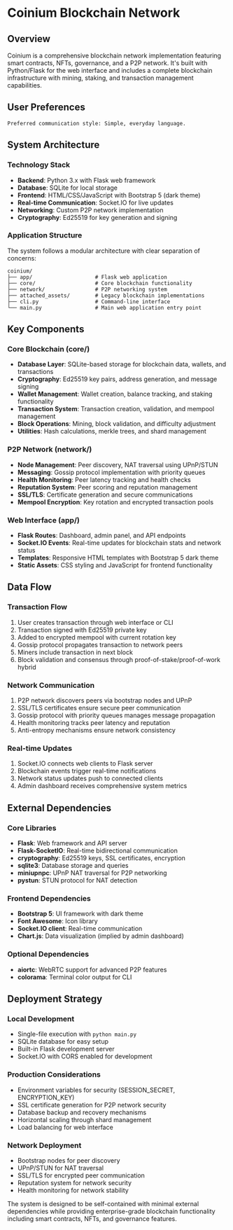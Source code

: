 # Coinium Blockchain Network

## Overview

Coinium is a comprehensive blockchain network implementation featuring smart contracts, NFTs, governance, and a P2P network. It's built with Python/Flask for the web interface and includes a complete blockchain infrastructure with mining, staking, and transaction management capabilities.

## User Preferences

```
Preferred communication style: Simple, everyday language.
```

## System Architecture

### Technology Stack
- **Backend**: Python 3.x with Flask web framework
- **Database**: SQLite for local storage
- **Frontend**: HTML/CSS/JavaScript with Bootstrap 5 (dark theme)
- **Real-time Communication**: Socket.IO for live updates
- **Networking**: Custom P2P network implementation
- **Cryptography**: Ed25519 for key generation and signing

### Application Structure
The system follows a modular architecture with clear separation of concerns:

```
coinium/
├── app/                    # Flask web application
├── core/                   # Core blockchain functionality
├── network/                # P2P networking system
├── attached_assets/        # Legacy blockchain implementations
├── cli.py                  # Command-line interface
└── main.py                 # Main web application entry point
```

## Key Components

### Core Blockchain (core/)
- **Database Layer**: SQLite-based storage for blockchain data, wallets, and transactions
- **Cryptography**: Ed25519 key pairs, address generation, and message signing
- **Wallet Management**: Wallet creation, balance tracking, and staking functionality
- **Transaction System**: Transaction creation, validation, and mempool management
- **Block Operations**: Mining, block validation, and difficulty adjustment
- **Utilities**: Hash calculations, merkle trees, and shard management

### P2P Network (network/)
- **Node Management**: Peer discovery, NAT traversal using UPnP/STUN
- **Messaging**: Gossip protocol implementation with priority queues
- **Health Monitoring**: Peer latency tracking and health checks
- **Reputation System**: Peer scoring and reputation management
- **SSL/TLS**: Certificate generation and secure communications
- **Mempool Encryption**: Key rotation and encrypted transaction pools

### Web Interface (app/)
- **Flask Routes**: Dashboard, admin panel, and API endpoints
- **Socket.IO Events**: Real-time updates for blockchain stats and network status
- **Templates**: Responsive HTML templates with Bootstrap 5 dark theme
- **Static Assets**: CSS styling and JavaScript for frontend functionality

## Data Flow

### Transaction Flow
1. User creates transaction through web interface or CLI
2. Transaction signed with Ed25519 private key
3. Added to encrypted mempool with current rotation key
4. Gossip protocol propagates transaction to network peers
5. Miners include transaction in next block
6. Block validation and consensus through proof-of-stake/proof-of-work hybrid

### Network Communication
1. P2P network discovers peers via bootstrap nodes and UPnP
2. SSL/TLS certificates ensure secure peer communication
3. Gossip protocol with priority queues manages message propagation
4. Health monitoring tracks peer latency and reputation
5. Anti-entropy mechanisms ensure network consistency

### Real-time Updates
1. Socket.IO connects web clients to Flask server
2. Blockchain events trigger real-time notifications
3. Network status updates push to connected clients
4. Admin dashboard receives comprehensive system metrics

## External Dependencies

### Core Libraries
- **Flask**: Web framework and API server
- **Flask-SocketIO**: Real-time bidirectional communication
- **cryptography**: Ed25519 keys, SSL certificates, encryption
- **sqlite3**: Database storage and queries
- **miniupnpc**: UPnP NAT traversal for P2P networking
- **pystun**: STUN protocol for NAT detection

### Frontend Dependencies
- **Bootstrap 5**: UI framework with dark theme
- **Font Awesome**: Icon library
- **Socket.IO client**: Real-time communication
- **Chart.js**: Data visualization (implied by admin dashboard)

### Optional Dependencies
- **aiortc**: WebRTC support for advanced P2P features
- **colorama**: Terminal color output for CLI

## Deployment Strategy

### Local Development
- Single-file execution with `python main.py`
- SQLite database for easy setup
- Built-in Flask development server
- Socket.IO with CORS enabled for development

### Production Considerations
- Environment variables for security (SESSION_SECRET, ENCRYPTION_KEY)
- SSL certificate generation for P2P network security
- Database backup and recovery mechanisms
- Horizontal scaling through shard management
- Load balancing for web interface

### Network Deployment
- Bootstrap nodes for peer discovery
- UPnP/STUN for NAT traversal
- SSL/TLS for encrypted peer communication
- Reputation system for network security
- Health monitoring for network stability

The system is designed to be self-contained with minimal external dependencies while providing enterprise-grade blockchain functionality including smart contracts, NFTs, and governance features.